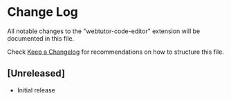 # Change Log

All notable changes to the "webtutor-code-editor" extension will be documented in this file.

Check [Keep a Changelog](http://keepachangelog.com/) for recommendations on how to structure this file.

## [Unreleased]

- Initial release
